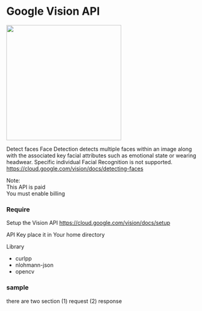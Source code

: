 Google Vision API 
===============

<image src="https://raw.githubusercontent.com/ohwada/MAC_cpp_Samples/master/google_vision_api/screenshots/face_detect.png" width="300" /> 

Detect faces 
Face Detection detects multiple faces within an image along with the associated key facial attributes such as emotional state or wearing headwear. Specific individual Facial Recognition is not supported.
https://cloud.google.com/vision/docs/detecting-faces

Note:  
This API is paid  
You must enable billing  


### Require
Setup the Vision API
https://cloud.google.com/vision/docs/setup

API Key
place it in Your home directory

Library  
- curlpp  
- nlohmann-json  
- opencv

### sample
there are two section
(1) request
(2) response
